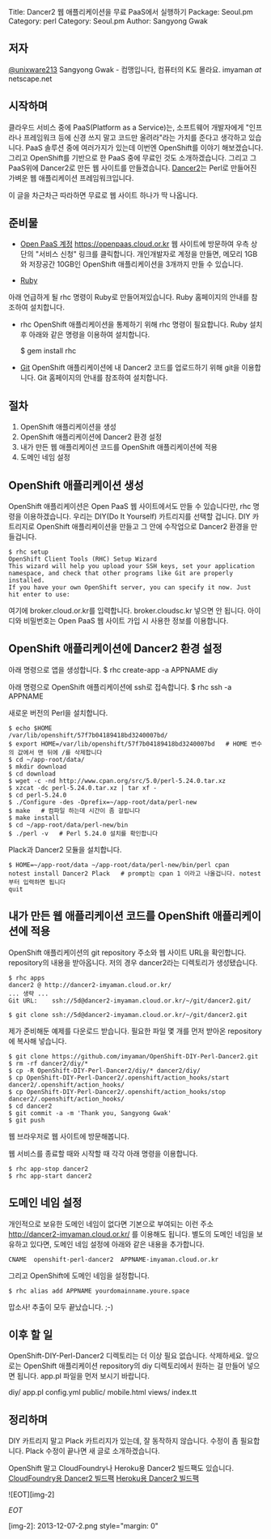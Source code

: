 Title:    Dancer2 웹 애플리케이션을 무료 PaaS에서 실행하기
Package:  Seoul.pm
Category: perl
Category: Seoul.pm
Author:   Sangyong Gwak

저자
-----

[@unixware213][twitter-unixware213] Sangyong Gwak - 컴맹입니다, 컴퓨터의 K도 몰라요. imyaman _at_ netscape.net


시작하며
---------

클라우드 서비스 중에 PaaS(Platform as a Service)는, 소프트웨어 개발자에게 "인프라나 프레임워크 등에 신경 쓰지 말고 코드만 올려라"라는 가치를 준다고 생각하고 있습니다. PaaS 솔루션 중에 여러가지가 있는데 이번엔 OpenShift를 이야기 해보겠습니다. 그리고 OpenShift를 기반으로 한 PaaS 중에 무료인 것도 소개하겠습니다.
그리고 그 PaaS위에 Dancer2로 만든 웹 사이트를 만들겠습니다. [Dancer2][cpan-dancer2]는 Perl로 만들어진 가벼운 웹 애플리케이션 프레임워크입니다.

이 글을 차근차근 따라하면 무료로 웹 사이트 하나가 딱 나옵니다.


준비물
-------

- [Open PaaS 계정][openpaas]
https://openpaas.cloud.or.kr 웹 사이트에 방문하여 우측 상단의 "서비스 신청" 링크를 클릭합니다. 개인개발자로 계정을 만들면, 메모리 1GB와 저장공간 10GB인 OpenShift 애플리케이션을 3개까지 만들 수 있습니다.


- [Ruby][ruby]

아래 언급하게 될 rhc 명령이 Ruby로 만들어져있습니다. Ruby 홈페이지의 안내를 참조하여 설치합니다.

- rhc
OpenShift 애플리케이션을 통제하기 위해 rhc 명령이 필요합니다. Ruby 설치 후 아래와 같은 명령을 이용하여 설치합니다.

    $ gem install rhc

- [Git][git]
OpenShift 애플리케이션에 내 Dancer2 코드를 업로드하기 위해 git을 이용합니다. Git 홈페이지의 안내를 참조하여 설치합니다.



절차
----------------

1. OpenShift 애플리케이션을 생성
2. OpenShift 애플리케이션에 Dancer2 환경 설정
3. 내가 만든 웹 애플리케이션 코드를 OpenShift 애플리케이션에 적용
4. 도메인 네임 설정


OpenShift 애플리케이션 생성
----------------
OpenShift 애플리케이션은 Open PaaS 웹 사이트에서도 만들 수 있습니다만, rhc 명령을 이용하겠습니다.
우리는 DIY(Do It Yourself) 카트리지를 선택할 겁니다. DIY 카트리지로 OpenShift 애플리케이션을 만들고 그 안에 수작업으로 Dancer2 환경을 만들겁니다.

    $ rhc setup
    OpenShift Client Tools (RHC) Setup Wizard
    This wizard will help you upload your SSH keys, set your application namespace, and check that other programs like Git are properly installed.
    If you have your own OpenShift server, you can specify it now. Just hit enter to use:

여기에 broker.cloud.or.kr를 입력합니다. broker.cloudsc.kr 넣으면 안 됩니다.
아이디와 비밀번호는 Open PaaS 웹 사이트 가입 시 사용한 정보를 이용합니다.


OpenShift 애플리케이션에 Dancer2 환경 설정
----------------

아래 명령으로 앱을 생성합니다.
    $ rhc create-app -a APPNAME diy

아래 명령으로 OpenShift 애플리케이션에 ssh로 접속합니다.
    $ rhc ssh -a APPNAME

새로운 버전의 Perl을 설치합니다.

    $ echo $HOME
    /var/lib/openshift/57f7b04189418bd3240007bd/
    $ export HOME=/var/lib/openshift/57f7b04189418bd3240007bd   # HOME 변수의 값에서 맨 뒤에 /를 삭제합니다
    $ cd ~/app-root/data/
    $ mkdir download
    $ cd download
    $ wget -c -nd http://www.cpan.org/src/5.0/perl-5.24.0.tar.xz
    $ xzcat -dc perl-5.24.0.tar.xz | tar xf -
    $ cd perl-5.24.0
    $ ./Configure -des -Dprefix=~/app-root/data/perl-new
    $ make   # 컴파일 하는데 시간이 좀 걸립니다
    $ make install
    $ cd ~/app-root/data/perl-new/bin
    $ ./perl -v   # Perl 5.24.0 설치를 확인합니다


Plack과 Dancer2 모듈을 설치합니다.

    $ HOME=~/app-root/data ~/app-root/data/perl-new/bin/perl cpan
    notest install Dancer2 Plack   # prompt는 cpan 1 이라고 나올겁니다. notest부터 입력하면 됩니다
    quit


내가 만든 웹 애플리케이션 코드를 OpenShift 애플리케이션에 적용
----------------

OpenShift 애플리케이션의 git repository 주소와 웹 사이트 URL을 확인합니다. repository의 내용을 받아옵니다. 저의 경우 dancer2라는 디렉토리가 생성됐습니다.

    $ rhc apps
    dancer2 @ http://dancer2-imyaman.cloud.or.kr/
    ... 생략 ...
    Git URL:    ssh://5d@dancer2-imyaman.cloud.or.kr/~/git/dancer2.git/

    $ git clone ssh://5d@dancer2-imyaman.cloud.or.kr/~/git/dancer2.git


제가 준비해둔 예제를 다운로드 받습니다. 필요한 파일 몇 개를 먼저 받아온 repository에 복사해 넣습니다.

    $ git clone https://github.com/imyaman/OpenShift-DIY-Perl-Dancer2.git
    $ rm -rf dancer2/diy/*
    $ cp -R OpenShift-DIY-Perl-Dancer2/diy/* dancer2/diy/
    $ cp OpenShift-DIY-Perl-Dancer2/.openshift/action_hooks/start dancer2/.openshift/action_hooks/
    $ cp OpenShift-DIY-Perl-Dancer2/.openshift/action_hooks/stop dancer2/.openshift/action_hooks/
    $ cd dancer2
    $ git commit -a -m 'Thank you, Sangyong Gwak'
    $ git push


웹 브라우저로 웹 사이트에 방문해봅니다.

웹 서비스를 종료할 때와 시작할 때 각각 아래 명령을 이용합니다.

    $ rhc app-stop dancer2
    $ rhc app-start dancer2


도메인 네임 설정
----------------

개인적으로 보유한 도메인 네임이 없다면 기본으로 부여되는 이런 주소 http://dancer2-imyaman.cloud.or.kr/ 를 이용해도 됩니다.
별도의 도메인 네임을 보유하고 있다면, 도메인 네임 설정에 아래와 같은 내용을 추가합니다.

    CNAME  openshift-perl-dancer2  APPNAME-imyaman.cloud.or.kr

그리고 OpenShift에 도메인 네임을 설정합니다.

    $ rhc alias add APPNAME yourdomainname.youre.space



맙소사! 추출이 모두 끝났습니다. ;-)


이후 할 일
------------


OpenShift-DIY-Perl-Dancer2 디렉토리는 더 이상 필요 없습니다. 삭제하세요.
앞으로는 OpenShift 애플리케이션 repository의 diy 디렉토리에서 원하는 걸 만들어 넣으면 됩니다.
app.pl 파일을 먼저 보시기 바랍니다.

diy/
  app.pl
  config.yml
  public/
    mobile.html
  views/
    index.tt


정리하며
---------

DIY 카트리지 말고 Plack 카트리지가 있는데, 잘 동작하지 않습니다. 수정이 좀 필요합니다.
Plack 수정이 끝나면 새 글로 소개하겠습니다.

OpenShift 말고 CloudFoundry나 Heroku용 Dancer2 빌드팩도 있습니다.
[CloudFoundry용 Dancer2 빌드팩][cf-dancer2]
[Heroku용 Dancer2 빌드팩][heroku-dancer2]


![EOT][img-2]

_EOT_


[img-1]:          2013-12-07-1.png
[img-2]:          2013-12-07-2.png style="margin: 0"

[img-1-resize]:   2013-12-07-1_r.png
[img-2-resize]:   2013-12-07-2_r.png


[cpan-http-tiny]:                   https://metacpan.org/module/HTTP::Tiny
[cpan-mojo-dom]:                    https://metacpan.org/module/Mojo::DOM
[cpan-mojo-useragent]:              https://metacpan.org/module/Mojo::UserAgent
[cpan]:                             http://www.cpan.org/
[doc-perl-kr-advent]:               http://doc.perl.kr/Main/%ED%81%AC%EB%A6%AC%EC%8A%A4%EB%A7%88%EC%8A%A4%EB%8B%AC%EB%A0%A5
[doc-perl-kr]:                      http://doc.perl.kr
[gypark-advent-digest]:             http://gypark.pe.kr/wiki/Perl/AdventCalendar
[gypark-how-to-make-advent-digest]: http://gypark.pe.kr/wiki/Perl/%ED%8E%84%ED%81%AC%EB%A6%AC%EC%8A%A4%EB%A7%88%EC%8A%A4%EB%8B%AC%EB%A0%A5%EC%9A%94%EC%95%BD%EC%A7%91%EB%A7%8C%EB%93%A4%EA%B8%B0
[home-mojolicious]:                 http://mojolicio.us/
[home-perlbrew]:                    http://perlbrew.pl/
[seoulpm-advent-2013-12-06]:        http://advent.perl.kr/2013/2013-12-06.html
[seoulpm-advent]:                   http://advent.perl.kr
[wiki-dom]:                         http://en.wikipedia.org/wiki/Document_Object_Model

[twitter-unixware213]:              http://twitter.com/#!/unixware213
[cpan-dancer2]:                     https://metacpan.org/module/Dancer2
[openpaas]:                         https://openpaas.cloud.or.kr/
[ruby]:                             http://ruby-lang.org/
[git]:                              https://git-scm.com/
[cf-dancer2]:                       https://github.com/imyaman/sourcey-buildpack
[heroku-dancer2]:                   https://github.com/imyaman/heroku-buildpack-perl
